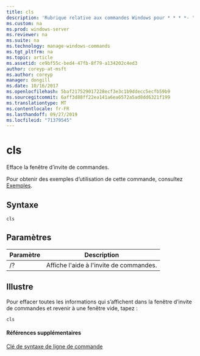 ```yaml
---
title: cls
description: 'Rubrique relative aux commandes Windows pour * * * *- '
ms.custom: na
ms.prod: windows-server
ms.reviewer: na
ms.suite: na
ms.technology: manage-windows-commands
ms.tgt_pltfrm: na
ms.topic: article
ms.assetid: ce9bf55c-bed4-47fb-8f79-a134202c4ed3
author: coreyp-at-msft
ms.author: coreyp
manager: dongill
ms.date: 10/16/2017
ms.openlocfilehash: 5baf217529017228ecf3e3c1b9ddecc5ecfb59b9
ms.sourcegitcommit: 6aff3d88ff22ea141a6ea6572a5ad8dd6321f199
ms.translationtype: MT
ms.contentlocale: fr-FR
ms.lasthandoff: 09/27/2019
ms.locfileid: "71379545"
---
```

# <a name="cls"></a>cls



Efface la fenêtre d’invite de commandes.

Pour obtenir des exemples d’utilisation de cette commande, consultez [Exemples](#BKMK_examples).

## <a name="syntax"></a>Syntaxe

```
cls
```

## <a name="parameters"></a>Paramètres

|Paramètre|Description|
|---------|-----------|
|/?|Affiche l'aide à l'invite de commandes.|

## <a name="BKMK_examples"></a>Illustre

Pour effacer toutes les informations qui s’affichent dans la fenêtre d’invite de commandes et revenir à une fenêtre vide, tapez :
```
cls 
```

#### <a name="additional-references"></a>Références supplémentaires

[Clé de syntaxe de ligne de commande](command-line-syntax-key.md)